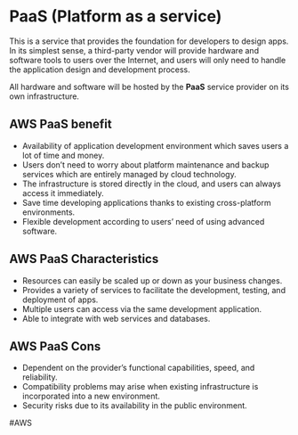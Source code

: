 # PaaS (Platform as a service)
This is a service that provides the foundation for developers to design apps. In its simplest sense, a third-party vendor will provide hardware and software tools to users over the Internet, and users will only need to handle the application design and development process. 

All hardware and software will be hosted by the **PaaS** service provider on its own infrastructure.

## AWS PaaS benefit
-   Availability of application development environment which saves users a lot of time and money.
-   Users don’t need to worry about platform maintenance and backup services which are entirely managed by cloud technology.
-   The infrastructure is stored directly in the cloud, and users can always access it immediately.
-   Save time developing applications thanks to existing cross-platform environments.
-   Flexible development according to users’ need of using advanced software.

## AWS PaaS Characteristics
-   Resources can easily be scaled up or down as your business changes.
-   Provides a variety of services to facilitate the development, testing, and deployment of apps.
-   Multiple users can access via the same development application.
-   Able to integrate with web services and databases.

## AWS PaaS Cons
-   Dependent on the provider’s functional capabilities, speed, and reliability.
-   Compatibility problems may arise when existing infrastructure is incorporated into a new environment.
-   Security risks due to its availability in the public environment.

#AWS